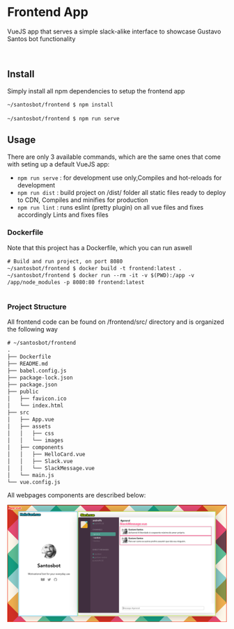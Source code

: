 # Frontend App

VueJS app that serves a simple slack-alike interface to showcase Gustavo Santos bot functionality

![]()

## Install 

Simply install all npm dependencies to setup the frontend app

```shell script
~/santosbot/frontend $ npm install 

~/santosbot/frontend $ npm run serve
```


## Usage

There are only 3 available commands, which are the same ones that come with seting up a default VueJS app:

- `npm run serve` : for development use only,Compiles and hot-reloads for development
- `npm run dist` : build project on /dist/ folder all static files ready to deploy to CDN, Compiles and minifies for production
- `npm run lint` : runs eslint (pretty plugin) on all vue files and fixes accordingly Lints and fixes files 


### Dockerfile

Note that this project has a Dockerfile, which you can run aswell

```shell script
# Build and run project, on port 8080
~/santosbot/frontend $ docker build -t frontend:latest .
~/santosbot/frontend $ docker run --rm -it -v $(PWD):/app -v /app/node_modules -p 8080:80 frontend:latest 


```


### Project Structure

All frontend code can be found on /frontend/src/ directory and is organized the following way

```shell script
# ~/santosbot/frontend
.
├── Dockerfile
├── README.md
├── babel.config.js
├── package-lock.json
├── package.json
├── public
│   ├── favicon.ico
│   └── index.html
├── src
│   ├── App.vue
│   ├── assets
│   │   ├── css
│   │   └── images
│   ├── components
│   │   ├── HelloCard.vue
│   │   ├── Slack.vue
│   │   └── SlackMessage.vue
│   └── main.js
└── vue.config.js

```


All webpages components are described below:

![vue-components-schema.png](vue-components-schema.png)
